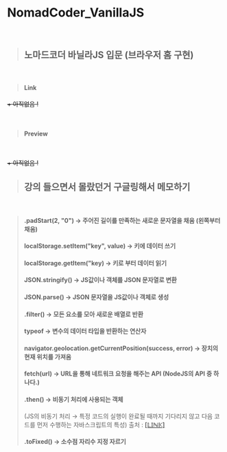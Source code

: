 # NomadCoder_VanillaJS

<br/>

> ## **노마드코더 바닐라JS 입문 (브라우저 홈 구현)**

<br/>

> #### Link
  ~~+ 아직없음 !~~

<br/>

> #### Preview

<br/>

~~+ 아직없음 !~~
> ## **강의 들으면서 몰랐던거 구글링해서 메모하기**

<br/>

> #### .padStart(2, "0") → 주어진 길이를 만족하는 새로운 문자열을 채움 (왼쪽부터 채움)
> #### localStorage.setItem("key", value) → 키에 데이터 쓰기
> #### localStorage.getItem("key) → 키로 부터 데이터 읽기
> #### JSON.stringify() → JS값이나 객체를 JSON 문자열로 변환
> #### JSON.parse() → JSON 문자열을 JS값이나 객체로 생성
> #### .filter() → 모든 요소를 모아 새로운 배열로 반환
> #### typeof → 변수의 데이터 타입을 반환하는 연산자
> #### navigator.geolocation.getCurrentPosition(success, error) → 장치의 현재 위치를 가져옴
> #### fetch(url) → URL을 통해 네트워크 요청을 해주는 API (NodeJS의 API 중 하나다.)
> #### .then() → 비동기 처리에 사용되는 객체 
> (JS의 비동기 처리 → 특정 코드의 실행이 완료될 때까지 기다리지 않고 다음 코드를 먼저 수행하는 자바스크립트의 특성) 출처 : [[𝕃𝕀ℕ𝕂]](https://joshua1988.github.io/web-development/javascript/promise-for-beginners/)
> #### .toFixed() → 소수점 자리수 지정 자르기